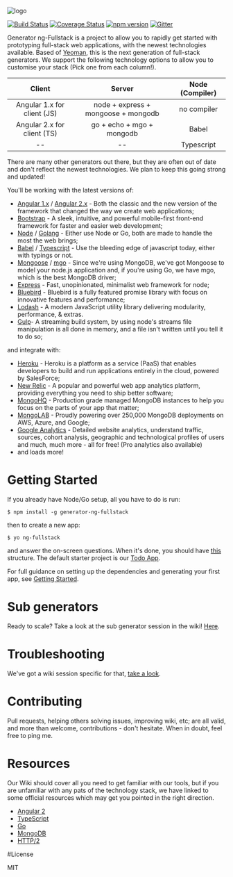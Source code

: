 ![logo](https://github.com/georgeedwards/generator-ng-fullstack/raw/master/logo.png)

[![Build Status](https://secure.travis-ci.org/ericmdantas/generator-ng-fullstack.png?branch=master)](https://travis-ci.org/ericmdantas/generator-ng-fullstack)
[![Coverage Status](https://coveralls.io/repos/github/ericmdantas/generator-ng-fullstack/badge.svg?branch=master)](https://coveralls.io/github/ericmdantas/generator-ng-fullstack?branch=master)
[![npm version](https://badge.fury.io/js/generator-ng-fullstack.svg)](https://badge.fury.io/js/generator-ng-fullstack)
[![Gitter](https://badges.gitter.im/Join%20Chat.svg)](https://gitter.im/ericmdantas/generator-ng-fullstack?utm_source=badge&utm_medium=badge&utm_campaign=pr-badge)

Generator ng-Fullstack is a project to allow you to rapidly get started with prototyping full-stack web applications, with the newest technologies available. Based of [Yeoman](http://yeoman.io/), this is the next generation of full-stack generators. We support the following technology options to allow you to customise your stack (Pick one from each column!).

| Client        | Server        | Node (Compiler) |
| :-------------: |:-------------:| :---------------:|
| Angular 1.x for client (JS)      | node + express + mongoose + mongodb | no compiler  |
| Angular 2.x for client (TS)      | go + echo + mgo + mongodb      |   Babel          |
|  -- |    --  |    Typescript          |

There are many other generators out there, but they are often out of date and don't reflect the newest technologies. We plan to keep this going strong and updated!

You'll be working with the latest versions of:

+ [Angular 1.x](https://github.com/angular/angular.js) / [Angular 2.x](https://github.com/angular/angular) - Both the classic and the new version of the framework that changed the way we create web applications;
+ [Bootstrap](https://github.com/twbs/bootstrap) - A sleek, intuitive, and powerful mobile-first front-end framework for faster and easier web development;
+ [Node](https://github.com/nodejs/node) / [Golang](https://github.com/golang/go) - Either use Node or Go, both are made to handle the most the web brings;
+ [Babel](https://github.com/babel/babel) / [Typescript](https://github.com/Microsoft/TypeScript) - Use the bleeding edge of javascript today, either with typings or not.
+ [Mongoose](https://github.com/Automattic/mongoose) / [mgo](https://github.com/go-mgo/mgo) - Since we're using MongoDB, we've got Mongoose to model your node.js application and, if you're using Go, we have mgo, which is the best MongoDB driver;
+ [Express](https://github.com/expressjs/express) - Fast, unopinionated, minimalist web framework for node;
+ [Bluebird](https://github.com/petkaantonov/bluebird) - Bluebird is a fully featured promise library with focus on innovative features and performance;
+ [Lodash](https://github.com/lodash/lodash) - A modern JavaScript utility library delivering modularity, performance, & extras.
+ [Gulp](https://github.com/gulpjs/gulp)- A streaming build system, by using node's streams file manipulation is all done in memory, and a file isn't written until you tell it to do so;

and integrate with:

+ [Heroku](https://www.heroku.com/) - Heroku is a platform as a service (PaaS) that enables developers to build and run applications entirely in the cloud, powered by SalesForce;
+ [New Relic](http://newrelic.com/) - A popular and powerful web app analytics platform, providing everything you need to ship better software;
+ [MongoHQ](https://www.compose.io/) - Production grade managed MongoDB instances to help you focus on the parts of your app that matter;
+ [MongoLAB](https://www.mlab.com/) - Proudly powering over 250,000 MongoDB deployments on AWS, Azure, and Google;
+ [Google Analytics](https://www.google.com/analytics/) - Detailed website analytics, understand traffic, sources, cohort analysis, geographic and technological profiles of users and much, much more - all for free! (Pro analytics also available)
+ and loads more!

# Getting Started

If you already have Node/Go setup, all you have to do is run:

    $ npm install -g generator-ng-fullstack

then to create a new app:

    $ yo ng-fullstack

and answer the on-screen questions. When it's done, you should have [this](https://github.com/ericmdantas/generator-ng-fullstack/wiki/Getting-Started#result) structure. The default starter project is our [Todo App](https://github.com/ericmdantas/generator-ng-fullstack/wiki/ToDo-Walkthrough).

For full guidance on setting up the dependencies and generating your first app, see [Getting Started](https://github.com/ericmdantas/generator-ng-fullstack/wiki/Getting-Started).

# Sub generators

Ready to scale? Take a look at the sub generator session in the wiki! [Here](https://github.com/ericmdantas/generator-ng-fullstack/wiki/Sub-Generators).

# Troubleshooting

We've got a wiki session specific for that, [take a look](https://github.com/ericmdantas/generator-ng-fullstack/wiki/Troubleshooting).

# Contributing

Pull requests, helping others solving issues, improving wiki, etc; are all valid, and more than welcome, contributions - don't hesitate. When in doubt, feel free to ping me.

# Resources

Our Wiki should cover all you need to get familiar with our tools, but if you are unfamiliar with any pats of the technology stack, we have linked to some official resources which may get you pointed in the right direction.

- [Angular 2](https://angular.io/docs/ts/latest/tutorial/)
- [TypeScript](http://www.typescriptlang.org/Tutorial)
- [Go](https://tour.golang.org/welcome/1)
- [MongoDB](https://university.mongodb.com/)
- [HTTP/2](https://daniel.haxx.se/http2/)

#License

MIT
